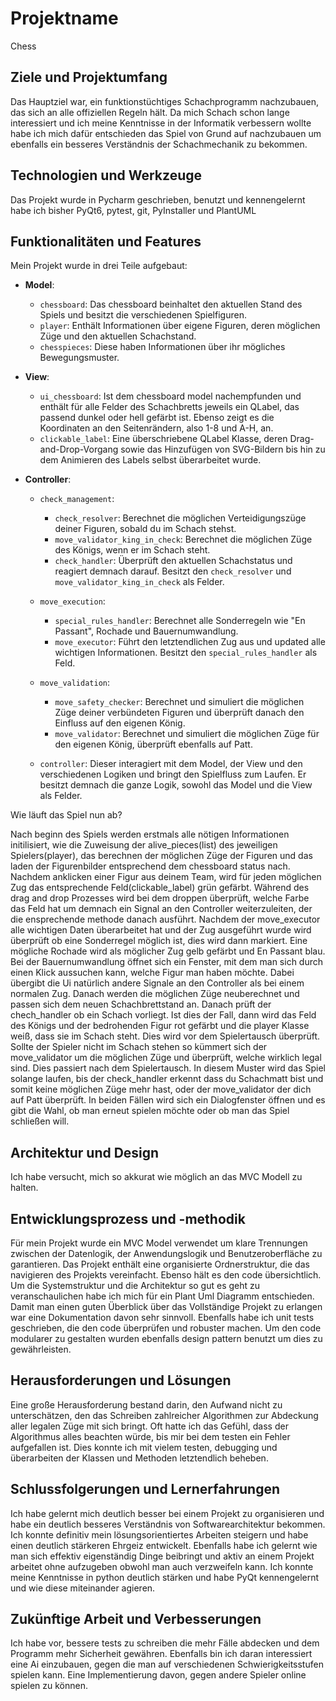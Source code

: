 # Projektname
Chess

## Ziele und Projektumfang
Das Hauptziel war, ein funktionstüchtiges Schachprogramm nachzubauen, das sich an alle offiziellen Regeln hält.
Da mich Schach schon lange interessiert und ich meine Kenntnisse in der Informatik verbessern wollte habe ich mich dafür entschieden das Spiel von Grund auf nachzubauen um ebenfalls ein besseres Verständnis der Schachmechanik zu bekommen.

## Technologien und Werkzeuge
Das Projekt wurde in Pycharm geschrieben, benutzt und kennengelernt habe ich bisher PyQt6, pytest, git, PyInstaller und PlantUML

## Funktionalitäten und Features
Mein Projekt wurde in drei Teile aufgebaut:

- **Model**: 
  - `chessboard`: Das chessboard beinhaltet den aktuellen Stand des Spiels und besitzt die verschiedenen Spielfiguren.
  - `player`: Enthält Informationen über eigene Figuren, deren möglichen Züge und den aktuellen Schachstand.
  - `chesspieces`: Diese haben Informationen über ihr mögliches Bewegungsmuster.

- **View**:
  - `ui_chessboard`: Ist dem chessboard model nachempfunden und enthält für alle Felder des Schachbretts jeweils ein QLabel, das passend dunkel oder hell gefärbt ist. Ebenso zeigt es die Koordinaten an den Seitenrändern, also 1-8 und A-H, an.
  - `clickable_label`: Eine überschriebene QLabel Klasse, deren Drag-and-Drop-Vorgang sowie das Hinzufügen von SVG-Bildern bis hin zu dem Animieren des Labels selbst überarbeitet wurde.

- **Controller**: 
  - `check_management`:
    - `check_resolver`: Berechnet die möglichen Verteidigungszüge deiner Figuren, sobald du im Schach stehst.
    - `move_validator_king_in_check`: Berechnet die möglichen Züge des Königs, wenn er im Schach steht.
    - `check_handler`: Überprüft den aktuellen Schachstatus und reagiert demnach darauf. Besitzt den `check_resolver` und `move_validator_king_in_check` als Felder. 

  - `move_execution`:
    - `special_rules_handler`: Berechnet alle Sonderregeln wie "En Passant", Rochade und Bauernumwandlung.
    - `move_executor`: Führt den letztendlichen Zug aus und updated alle wichtigen Informationen. Besitzt den `special_rules_handler` als Feld.

  - `move_validation`: 
    - `move_safety_checker`: Berechnet und simuliert die möglichen Züge deiner verbündeten Figuren und überprüft danach den Einfluss auf den eigenen König.
    - `move_validator`: Berechnet und simuliert die möglichen Züge für den eigenen König, überprüft ebenfalls auf Patt.

  - `controller`: Dieser interagiert mit dem Model, der View und den verschiedenen Logiken und bringt den Spielfluss zum Laufen. Er besitzt demnach die ganze Logik, sowohl das Model und die View als Felder.

Wie läuft das Spiel nun ab?

Nach beginn des Spiels werden erstmals alle nötigen Informationen initilisiert, wie die Zuweisung der alive_pieces(list) des jeweiligen Spielers(player), 
das berechnen der möglichen Züge der Figuren und das laden der Figurenbilder entsprechend dem chessboard status nach.
Nachdem anklicken einer Figur aus deinem Team, wird für jeden möglichen Zug das entsprechende Feld(clickable_label) grün gefärbt.
Während des drag and drop Prozesses wird bei dem droppen überprüft, welche Farbe das Feld hat um demnach ein Signal an den Controller weiterzuleiten,
der die ensprechende methode danach ausführt.
Nachdem der move_executor alle wichtigen Daten überarbeitet hat und der Zug ausgeführt wurde wird überprüft ob eine Sonderregel möglich ist, dies wird dann markiert.
Eine mögliche Rochade wird als möglicher Zug gelb gefärbt und En Passant blau. Bei der Bauernumwandlung öffnet sich ein Fenster, mit dem man sich durch einen Klick aussuchen kann,
welche Figur man haben möchte. Dabei übergibt die Ui natürlich andere Signale an den Controller als bei einem normalen Zug.
Danach werden die möglichen Züge neuberechnet und passen sich dem neuen Schachbrettstand an. Danach prüft der chech_handler ob ein Schach vorliegt.
Ist dies der Fall, dann wird das Feld des Königs und der bedrohenden Figur rot gefärbt und die player Klasse weiß, dass sie im Schach steht.
Dies wird vor dem Spielertausch überprüft. Sollte der Spieler nicht im Schach stehen so kümmert sich der move_validator um die möglichen Züge und überprüft, welche wirklich legal sind.
Dies passiert nach dem Spielertausch. In diesem Muster wird das Spiel solange laufen, bis der check_handler erkennt dass du Schachmatt bist und somit keine möglichen Züge mehr hast,
oder der move_validator der dich auf Patt überprüft. In beiden Fällen wird sich ein Dialogfenster öffnen und es gibt die Wahl, ob man erneut spielen möchte oder ob man das Spiel schließen will.


## Architektur und Design
Ich habe versucht, mich so akkurat wie möglich an das MVC Modell zu halten.

## Entwicklungsprozess und -methodik
Für mein Projekt wurde ein MVC Model verwendet um klare Trennungen zwischen der Datenlogik, der Anwendungslogik und Benutzeroberfläche zu garantieren.
Das Projekt enthält eine organisierte Ordnerstruktur, die das navigieren des Projekts vereinfacht. Ebenso hält es den code übersichtlich.
Um die Systemstruktur und die Architektur so gut es geht zu veranschaulichen habe ich mich für ein Plant Uml Diagramm entschieden.
Damit man einen guten Überblick über das Vollständige Projekt zu erlangen war eine Dokumentation davon sehr sinnvoll.
Ebenfalls habe ich unit tests geschrieben, die den code überprüfen und robuster machen.
Um den code modularer zu gestalten wurden ebenfalls design pattern benutzt um dies zu gewährleisten.

## Herausforderungen und Lösungen
Eine große Herausforderung bestand darin, den Aufwand nicht zu unterschätzen, den das Schreiben zahlreicher Algorithmen zur Abdeckung aller legalen Züge mit sich bringt. 
Oft hatte ich das Gefühl, dass der Algorithmus alles beachten würde, bis mir bei dem testen ein Fehler aufgefallen ist. Dies konnte ich mit vielem 
testen, debugging und überarbeiten der Klassen und Methoden letztendlich beheben.

## Schlussfolgerungen und Lernerfahrungen
Ich habe gelernt mich deutlich besser bei einem Projekt zu organisieren und habe ein deutlich besseres Verständnis von Softwarearchitektur bekommen.
Ich konnte definitiv mein lösungsorientiertes Arbeiten steigern und habe einen deutlich stärkeren Ehrgeiz entwickelt. 
Ebenfalls habe ich gelernt wie man sich effektiv eigenständig Dinge beibringt und aktiv an einem Projekt arbeitet ohne aufzugeben obwohl man auch verzweifeln kann.
Ich konnte meine Kenntnisse in python deutlich stärken und habe PyQt kennengelernt und wie diese miteinander agieren.

## Zukünftige Arbeit und Verbesserungen
Ich habe vor, bessere tests zu schreiben die mehr Fälle abdecken und dem Programm mehr Sicherheit gewähren.
Ebenfalls bin ich daran interessiert eine Ai einzubauen, gegen die man auf verschiedenen Schwierigkeitsstufen spielen kann.
Eine Implementierung davon, gegen andere Spieler online spielen zu können.

